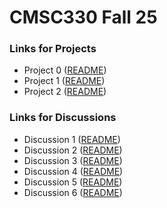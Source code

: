 # CMSC330 Fall 25

### Links for Projects

- Project 0 ([README](https://github.com/cmsc330fall25/fall25/blob/main/projects/project0/project0.md))
- Project 1 ([README](https://github.com/cmsc330fall25/fall25/blob/main/projects/project1/project1.md))
- Project 2 ([README](https://github.com/cmsc330fall25/fall25/tree/main/projects/project2))

### Links for Discussions

- Discussion 1 ([README](https://github.com/cmsc330fall25/fall25/tree/main/discussions/d1_git))
- Discussion 2 ([README](https://github.com/cmsc330fall25/fall25/tree/main/discussions/d2_ocaml))
- Discussion 3 ([README](https://github.com/cmsc330fall25/fall25/tree/main/discussions/d3_hof_variants))
- Discussion 4 ([README](https://github.com/cmsc330fall25/fall25/tree/main/discussions/d4_pbt_imperative))
- Discussion 5 ([README](https://github.com/cmsc330fall25/fall25/tree/main/discussions/d5_regex_dfa))
- Discussion 6 ([README](https://github.com/cmsc330fall25/fall25/tree/main/discussions/d6_re_NFA))
